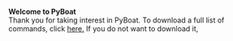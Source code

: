 **Welcome to PyBoat**<br>
Thank you for taking interest in PyBoat. To download a full list of commands, click <a href='commandlist.md'>here.</a>
If you do not want to download it,
